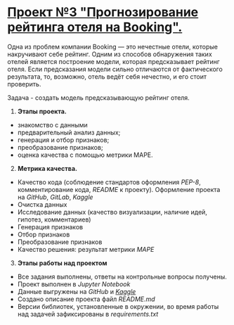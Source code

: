 # [**Проект №3 "Прогнозирование рейтинга отеля на Booking"**.](https://github.com/Tatpraded/DS_1017_Praded/tree/master/project_3)

Одна из проблем компании Booking — это нечестные отели, которые накручивают себе рейтинг. Одним из способов обнаружения таких отелей является построение модели, которая предсказывает рейтинг отеля. Если предсказания модели сильно отличаются от фактического результата, то, возможно, отель ведёт себя нечестно, и его стоит проверить.

Задача - создать модель предсказывающую рейтинг отеля.


1. **Этапы проекта.**
- знакомство с данными
- предварительный анализ данных;
- генерация и отбор признаков;
- преобразование признаков;
- оценка качества с помощью метрики MAPE.
 
2. **Метрика качества.**
   
- Качество кода (соблюдение стандартов оформления *PEP-8*, комментирование кода, *README* к проекту). Оформление проекта на *GitHub*, *GitLab*, *Kaggle*
- Очистка данных
- Исследование данных (качество визуализации, наличие идей, гипотез, комментариев)
- Генерация признаков
- Отбор признаков
- Преобразование признаков
- Качество решения: результат метрики *MAPE*

3. **Этапы работы над проектом**
- Все задания выполнены, ответы на контрольные вопросы получены.
- Проект выполнен в *Jupyter Notebook* 
- Данные выгружены на *GitHub* и [*Kaggle*](https://www.kaggle.com/code/tatianapr/project-3-eda)
- Создано описание проекта файл *README.md*
- Версии библиотек, установленные в окружении, во время работы над задачей зафиксированы в *requirements.txt*
